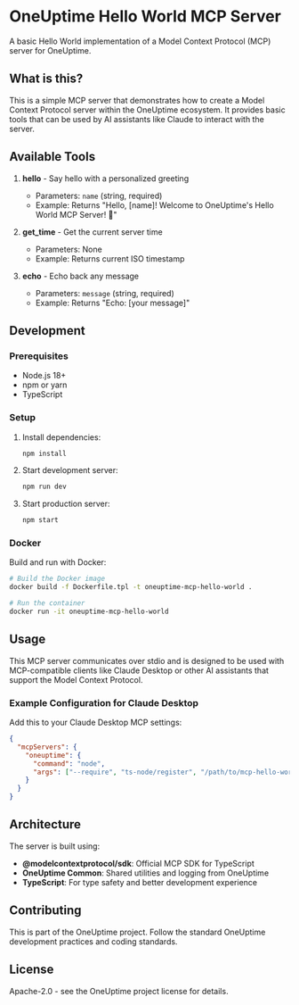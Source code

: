 # OneUptime Hello World MCP Server

A basic Hello World implementation of a Model Context Protocol (MCP) server for OneUptime.

## What is this?

This is a simple MCP server that demonstrates how to create a Model Context Protocol server within the OneUptime ecosystem. It provides basic tools that can be used by AI assistants like Claude to interact with the server.

## Available Tools

1. **hello** - Say hello with a personalized greeting
   - Parameters: `name` (string, required)
   - Example: Returns "Hello, [name]! Welcome to OneUptime's Hello World MCP Server! 🚀"

2. **get_time** - Get the current server time
   - Parameters: None
   - Example: Returns current ISO timestamp

3. **echo** - Echo back any message
   - Parameters: `message` (string, required)
   - Example: Returns "Echo: [your message]"

## Development

### Prerequisites

- Node.js 18+
- npm or yarn
- TypeScript

### Setup

1. Install dependencies:
   ```bash
   npm install
   ```

2. Start development server:
   ```bash
   npm run dev
   ```

3. Start production server:
   ```bash
   npm start
   ```

### Docker

Build and run with Docker:

```bash
# Build the Docker image
docker build -f Dockerfile.tpl -t oneuptime-mcp-hello-world .

# Run the container
docker run -it oneuptime-mcp-hello-world
```

## Usage

This MCP server communicates over stdio and is designed to be used with MCP-compatible clients like Claude Desktop or other AI assistants that support the Model Context Protocol.

### Example Configuration for Claude Desktop

Add this to your Claude Desktop MCP settings:

```json
{
  "mcpServers": {
    "oneuptime": {
      "command": "node",
      "args": ["--require", "ts-node/register", "/path/to/mcp-hello-world/Index.ts"]
    }
  }
}
```

## Architecture

The server is built using:
- **@modelcontextprotocol/sdk**: Official MCP SDK for TypeScript
- **OneUptime Common**: Shared utilities and logging from OneUptime
- **TypeScript**: For type safety and better development experience

## Contributing

This is part of the OneUptime project. Follow the standard OneUptime development practices and coding standards.

## License

Apache-2.0 - see the OneUptime project license for details.
